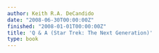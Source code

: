 ```yaml
---
author: Keith R.A. DeCandido
date: "2008-06-30T00:00:00Z"
finished: "2008-01-01T00:00:00Z"
title: 'Q & A (Star Trek: The Next Generation)'
type: book
---
```


